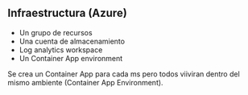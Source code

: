 ## Infraestructura (Azure)

* Un grupo de recursos
* Una cuenta de almacenamiento
* Log analytics workspace
* Un Container App environment

Se crea un Container App para cada ms pero todos viiviran dentro del mismo ambiente (Container App Environment).


